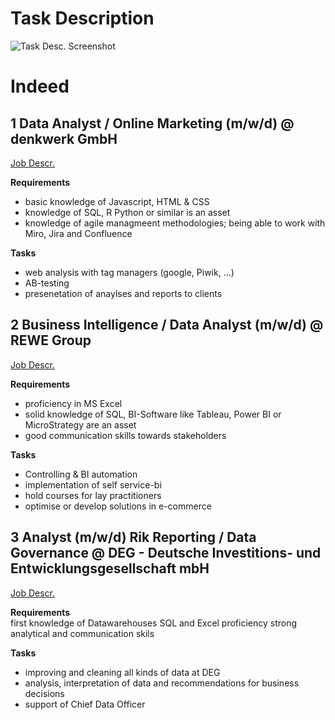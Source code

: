 # Task Description
![Task Desc. Screenshot](https://github.com/AyranTitan/Find_your_dream_job_exercise/assets/140397291/1908ef11-e747-448c-a78b-8fc374cc8696)

# Indeed
## 1 Data Analyst / Online Marketing (m/w/d) @ denkwerk GmbH
[Job Descr.](https://de.indeed.com/Jobs?q=Data+Analyst&l=K%C3%B6ln&rbl=K%C3%B6ln&jlid=0ce4fc92ecdb2f30&vjk=4da4486b817a3828&advn=3691729856677149)

**Requirements**  
- basic knowledge of Javascript, HTML & CSS
- knowledge of SQL, R Python or similar is an asset
- knowledge of agile managmeent methodologies; being able to work with Miro, Jira and Confluence

**Tasks**
- web analysis with tag managers (google, Piwik, ...)
- AB-testing
- presenetation of anaylses and reports to clients

## 2 Business Intelligence / Data Analyst (m/w/d) @ REWE Group
[Job Descr.](https://de.indeed.com/Jobs?q=Data+Analyst&l=K%C3%B6ln&rbl=K%C3%B6ln&jlid=0ce4fc92ecdb2f30&vjk=9c94732721fd0f7a&advn=3480988869491942)

**Requirements**  
- proficiency in MS Excel
- solid knowledge of SQL, BI-Software like Tableau, Power BI or MicroStrategy are an asset
- good communication skills towards stakeholders

**Tasks**  
- Controlling & BI automation
- implementation of self service-bi
- hold courses for lay practitioners
- optimise or develop solutions in e-commerce


## 3 Analyst (m/w/d) Rik Reporting / Data Governance @ DEG - Deutsche Investitions- und Entwicklungsgesellschaft mbH
[Job Descr.](https://de.indeed.com/Jobs?q=Data+Analyst&l=K%C3%B6ln&rbl=K%C3%B6ln&jlid=0ce4fc92ecdb2f30&vjk=162949cae5b7e9cb)

**Requirements**  
first knowledge of Datawarehouses
SQL and Excel proficiency
strong analytical and communication skils

**Tasks**  
- improving and cleaning all kinds of data at DEG
- analysis, interpretation of data and recommendations for business decisions
- support of Chief Data Officer

